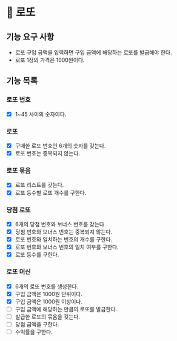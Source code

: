 # 🚀 로또

## 기능 요구 사항
- 로또 구입 금액을 입력하면 구입 금액에 해당하는 로또를 발급해야 한다.
- 로또 1장의 가격은 1000원이다.

## 기능 목록
### 로또 번호
- [x] 1~45 사이의 숫자이다.

### 로또
- [x] 구매한 로또 번호인 6개의 숫자를 갖는다.
- [x] 로또 번호는 중복되지 않는다.

### 로또 묶음
- [x] 로또 리스트를 갖는다.
- [x] 로또 등수별 로또 개수를 구한다.

### 당첨 로또
- [x] 6개의 당첨 번호와 보너스 번호를 갖는다
- [x] 당첨 번호와 보너스 번호는 중복되지 않는다.
- [x] 로또 번호와 일치하는 번호의 개수를 구한다.
- [x] 로또 번호와 보너스 번호의 일치 여부를 구한다.
- [x] 로또 등수를 구한다.

### 로또 머신
- [x] 6개의 로또 번호를 생성한다.
- [x] 구입 금액은 1000원 단위이다.
- [x] 구입 금액은 1000원 이상이다.
- [ ] 구입 금액에 해당하는 만큼의 로또를 발급한다.
- [ ] 발급한 로또의 묶음을 깆는다.
- [ ] 당첨 금액을 구한다.
- [ ] 수익률을 구한다.
